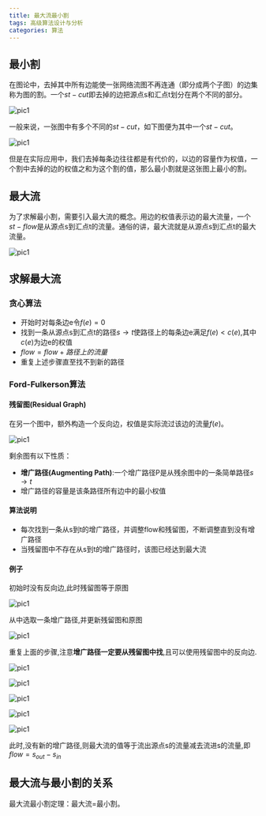 ```yaml
---
title: 最大流最小割
tags: 高级算法设计与分析
categories: 算法
---
```



## 最小割
在图论中，去掉其中所有边能使一张网络流图不再连通（即分成两个子图）的边集称为图的割。一个$st-cut$即去掉的边把源点s和汇点t划分在两个不同的部分。

![pic1](../img/最大流最小割/最小割定义.png)

一般来说，一张图中有多个不同的$st-cut$，如下图便为其中一个$st-cut$。


![pic1](../img/最大流最小割/一个割例子.png)


但是在实际应用中，我们去掉每条边往往都是有代价的，以边的容量作为权值，一个割中去掉的边的权值之和为这个割的值，那么最小割就是这张图上最小的割。



## 最大流
为了求解最小割，需要引入最大流的概念。用边的权值表示边的最大流量，一个$st-flow$是从源点s到汇点t的流量。通俗的讲，最大流就是从源点s到汇点t的最大流量。

![pic1](../img/最大流最小割/最大流.png)



## 求解最大流
### 贪心算法

- 开始时对每条边e令$f(e)=0$
- 找到一条从源点s到汇点t的路径$s \rightarrow t$使路径上的每条边e满足$f(e)<c(e)$,其中$c(e)$为边e的权值
- $flow = flow + 路径上的流量$
- 重复上述步骤直至找不到新的路径


### Ford-Fulkerson算法
#### 残留图(Residual Graph)
在另一个图中，额外构造一个反向边，权值是实际流过该边的流量$f(e)$。

![pic1](../img/最大流最小割/残余图.png)

剩余图有以下性质：
- **增广路径(Augmenting Path)**:一个增广路径P是从残余图中的一条简单路径$s \rightarrow t$
- 增广路径的容量是该条路径所有边中的最小权值

#### 算法说明
- 每次找到一条从s到t的增广路径，并调整flow和残留图，不断调整直到没有增广路径
- 当残留图中不存在从s到t的增广路径时，该图已经达到最大流

#### 例子

初始时没有反向边,此时残留图等于原图

![pic1](../img/最大流最小割/Ford-Fulkerson例子1.png)

从中选取一条增广路径,并更新残留图和原图

![pic1](../img/最大流最小割/Ford-Fulkerson例子2.png)

重复上面的步骤,注意**增广路径一定要从残留图中找**,且可以使用残留图中的反向边.


![pic1](../img/最大流最小割/Ford-Fulkerson例子3.png)

![pic1](../img/最大流最小割/Ford-Fulkerson例子4.png)

![pic1](../img/最大流最小割/Ford-Fulkerson例子5.png)

![pic1](../img/最大流最小割/Ford-Fulkerson例子6.png)

![pic1](../img/最大流最小割/Ford-Fulkerson例子7.png)

此时,没有新的增广路径,则最大流的值等于流出源点s的流量减去流进s的流量,即$flow = s_{out} - s_{in}$

## 最大流与最小割的关系
最大流最小割定理：最大流=最小割。



